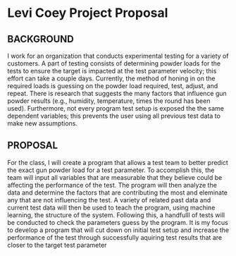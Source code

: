 # Levi Coey Project Proposal
## BACKGROUND
I work for an organization that conducts experimental testing for a variety of customers.  A part of testing consists of determining powder loads for the tests to ensure the target is impacted at the test parameter velocity; this effort can take a couple days.  Currently, the method of honing in on the required loads is guessing on the powder load required, test, adjust, and repeat.  There is research that suggests the many factors that influence gun powder results (e.g., humidity, temperature, times the round has been used).  Furthermore, not every program test setup is exposed the the same dependent variables; this prevents the user using all previous test data to make new assumptions. 

## PROPOSAL
For the class, I will create a program that allows a test team to better predict the exact gun powder load for a test parameter.  To accomplish this, the team will input all variables that are measurable that they believe could be affecting the performance of the test.  The program will then analyze the data and determine the factors that are contributing the most and eleminate any that are not influencing the test.  A variety of related past data and current test data will then be used to teach the program, using machine learning, the structure of the system.  Following this, a handfulll of tests will be conducted to check the parameters guess by the program.  It is my focus to develop a program that will cut down on initial test setup and increase the performance of the test through successfully aquiring test results that are closer to the target test parameter
